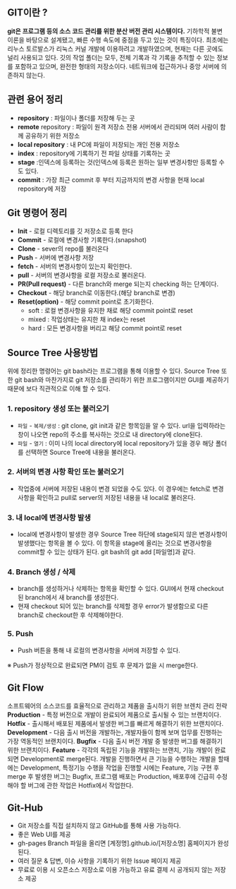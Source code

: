 ## GIT이란 ?
**git은 프로그램 등의 소스 코드 관리를 위한 분산 버전 관리 시스템이다.** 기하학적 불변 이론을 바탕으로 설계됐고, 빠른 수행 속도에 중점을 두고 있는 것이 특징이다. 최초에는 리누스 토르발스가 리눅스 커널 개발에 이용하려고 개발하였으며, 현재는 다른 곳에도 널리 사용되고 있다. 깃의 작업 폴더는 모두, 전체 기록과 각 기록을 추적할 수 있는 정보를 포함하고 있으며, 완전한 형태의 저장소이다. 네트워크에 접근하거나 중앙 서버에 의존하지 않는다.

## 관련 용어 정리
 - **repository** : 파일이나 폴더를 저장해 두는 곳
 - **remote** repository : 파일이 원격 저장소 전용 서버에서 관리되며 여러 사람이 함께 공유하기 위한 저장소
 - **local repository** : 내 PC에 파일이 저장되는 개인 전용 저장소
 - **index** : repository에 기록하기 전 파일 상태를 기록하는 곳
 - **stage** :인덱스에 등록하는 것(인덱스에 등록은 원하는 일부 변경사항만 등록할 수 도 있다.
 - **commit** : 가장 최근 commit 후 부터 지금까지의 변경 사항을 현재 local repository에 저장

 ## Git 명령어 정리
  - **Init** - 로컬 디렉토리를 깃 저장소로 등록 한다
  - **Commit** - 로컬에 변경사항 기록한다.(snapshot)
  - **Clone** - sever의 repo를 불러온다
  - **Push** - 서버에 변경사항 저장
  - **fetch** - 서버의 변경사항이 있는지 확인한다.
  - **pull** - 서버의 변경사항을 로컬 저장소로 불러온다.
  - **PR(Pull request)** - 다른 branch와 merge 되는지 checking 하는 단계이다.
  - **Checkout** - 해당 branch로 이동한다.(해당 branch로 변경)
  - **Reset(option)** - 해당 commit point로 초기화한다.
    - soft : 로컬 변경사항을 유지한 채로 해당 commit point로 reset
    - mixed : 작업상태는 유지한 채 index는 reset
    - hard : 모든 변경사항을 버리고 해당 commit point로 reset

 ## Source Tree 사용방법
 위에 정리한 명령어는 git bash라는 프로그램을 통해 이용할 수 있다. Source Tree 또한 git bash와 마찬가지로 git 저장소를 관리하기 위한 프로그램이지만 GUI를 제공하기 때문에 보다 직관적으로 이해 할 수 있다.

 ### 1. repository 생성 또는 불러오기
  - `파일` - `복제/생성` : git clone, git init과 같은 항목임을 알 수 있다. url을 입력하라는 창이 나오면 repo의 주소를 복사하는 것으로 내 directory에 clone된다.
  - `파일` - `열기` : 이미 나의 local directory에 local repository가 있을 경우 해당 폴더를 선택하면 Source Tree에 내용을 불러온다.
 ### 2. 서버의 변경 사항 확인 또는 불러오기
  - 작업중에 서버에 저장된 내용이 변경 되었을 수도 있다. 이 경우에는 fetch로 변경 사항을 확인하고 pull로 server의 저장된 내용을 내 local로 불러온다.
 ### 3. 내 local에 변경사항 발생
  - local에 변경사항이 발생한 경우 Source Tree 하단에 stage되지 않은 변경사항이 발생했다는 항목을 볼 수 있다. 이 항목을 stage에 올리는 것으로 변경사항을 commit할 수 있는 상태가 된다. git bash의 git add [파일명]과 같다.
 ### 4. Branch 생성 / 삭제
  - branch를 생성하거나 삭제하는 항목을 확인할 수 있다. GUI에서 현재 checkout된 branch에서 새 branch를 생성한다.
  - 현재 checkout 되어 있는 branch를 삭제할 경우 error가 발생함으로 다른 branch로 checkout한 후 삭제해야한다.
 ### 5. Push
  - Push 버튼을 통해 내 로컬의 변경사항을 서버에 저장할 수 있다.

 ※ Push가 정상적으로 완료되면 PM이 검토 후 문제가 없을 시 merge한다.  

 ## Git Flow
 소프트웨어의 소스코드를 효율적으로 관리하고 제품을 출시하기 위한 브렌치 관리 전략
 **Production** - 특정 버전으로 개발이 완료되어 제품으로 출시될 수 있는 브랜치이다.
 **Hotfix** - 출시해서 배포된 제품에서 발생한 버그를 빠르게 해결하기 위한 브랜치이다.
 **Development** - 다음 출시 버전을 개발하는, 개발자들이 함께 보며 업무를 진행하는 가장 역동적인 브랜치이다.
 **Bugfix** - 다음 출시 버전 개발 중 발생한 버그를 해결하기 위한 브랜치이다.
 **Feature** - 각각의 독립된 기능을 개발하는 브랜치, 기능 개발이 완료 되면 Development로 merge된다.
 개발을 진행하면서 큰 기능을 수행하는 개발을 할때에는 Development, 특정기능 수행을 작업을 진행할 시에는 Feature, 기능 구현 후 merge 후 발생한 버그는 Bugfix,  프로그램 배포는 Production, 배포후에 긴급히 수정해야 할 버그에 관한 작업은 Hotfix에서 작업한다.

 ## Git-Hub
 - Git 저장소를 직접 설치하지 않고 GitHub를 통해 사용 가능하다.
 - 좋은 Web UI를 제공
 - gh-pages Branch 파일을 올리면 [계정명].github.io/[저장소명] 홈페이지가 완성된다.
 - 여러 질문 & 답변, 이슈 사항을 기록하기 위한 Issue 페이지 제공
 - 무료로 이용 시 오픈소스 저장소로 이용 가능하고 유료 결제 시 공개되지 않는 저장소 제공
